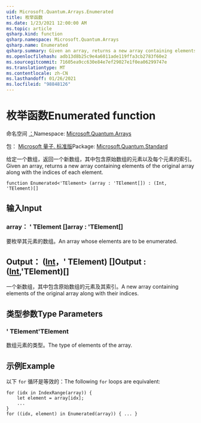 ```yaml
---
uid: Microsoft.Quantum.Arrays.Enumerated
title: 枚举函数
ms.date: 1/23/2021 12:00:00 AM
ms.topic: article
qsharp.kind: function
qsharp.namespace: Microsoft.Quantum.Arrays
qsharp.name: Enumerated
qsharp.summary: Given an array, returns a new array containing elements of the original array along with the indices of each element.
ms.openlocfilehash: adb13d8b25c9e4a6011ade119ffa3cb2783f60e2
ms.sourcegitcommit: 71605ea9cc630e84e7ef29027e1f0ea06299747e
ms.translationtype: MT
ms.contentlocale: zh-CN
ms.lasthandoff: 01/26/2021
ms.locfileid: "98848126"
---
```

# <a name="enumerated-function"></a><span data-ttu-id="fa2b1-102">枚举函数</span><span class="sxs-lookup"><span data-stu-id="fa2b1-102">Enumerated function</span></span>

<span data-ttu-id="fa2b1-103">命名空间 [：](xref:Microsoft.Quantum.Arrays)</span><span class="sxs-lookup"><span data-stu-id="fa2b1-103">Namespace: [Microsoft.Quantum.Arrays](xref:Microsoft.Quantum.Arrays)</span></span>

<span data-ttu-id="fa2b1-104">包： [Microsoft 量子. 标准版](https://nuget.org/packages/Microsoft.Quantum.Standard)</span><span class="sxs-lookup"><span data-stu-id="fa2b1-104">Package: [Microsoft.Quantum.Standard](https://nuget.org/packages/Microsoft.Quantum.Standard)</span></span>


<span data-ttu-id="fa2b1-105">给定一个数组，返回一个新数组，其中包含原始数组的元素以及每个元素的索引。</span><span class="sxs-lookup"><span data-stu-id="fa2b1-105">Given an array, returns a new array containing elements of the original array along with the indices of each element.</span></span>

```qsharp
function Enumerated<'TElement> (array : 'TElement[]) : (Int, 'TElement)[]
```


## <a name="input"></a><span data-ttu-id="fa2b1-106">输入</span><span class="sxs-lookup"><span data-stu-id="fa2b1-106">Input</span></span>

### <a name="array--telement"></a><span data-ttu-id="fa2b1-107">array： ' TElement []</span><span class="sxs-lookup"><span data-stu-id="fa2b1-107">array : 'TElement[]</span></span>

<span data-ttu-id="fa2b1-108">要枚举其元素的数组。</span><span class="sxs-lookup"><span data-stu-id="fa2b1-108">An array whose elements are to be enumerated.</span></span>



## <a name="output--inttelement"></a><span data-ttu-id="fa2b1-109">Output： ([Int](xref:microsoft.quantum.lang-ref.int)，' TElement) []</span><span class="sxs-lookup"><span data-stu-id="fa2b1-109">Output : ([Int](xref:microsoft.quantum.lang-ref.int),'TElement)[]</span></span>

<span data-ttu-id="fa2b1-110">一个新数组，其中包含原始数组的元素及其索引。</span><span class="sxs-lookup"><span data-stu-id="fa2b1-110">A new array containing elements of the original array along with their indices.</span></span>

## <a name="type-parameters"></a><span data-ttu-id="fa2b1-111">类型参数</span><span class="sxs-lookup"><span data-stu-id="fa2b1-111">Type Parameters</span></span>

### <a name="telement"></a><span data-ttu-id="fa2b1-112">' TElement</span><span class="sxs-lookup"><span data-stu-id="fa2b1-112">'TElement</span></span>

<span data-ttu-id="fa2b1-113">数组元素的类型。</span><span class="sxs-lookup"><span data-stu-id="fa2b1-113">The type of elements of the array.</span></span>

## <a name="example"></a><span data-ttu-id="fa2b1-114">示例</span><span class="sxs-lookup"><span data-stu-id="fa2b1-114">Example</span></span>

<span data-ttu-id="fa2b1-115">以下 `for` 循环是等效的：</span><span class="sxs-lookup"><span data-stu-id="fa2b1-115">The following `for` loops are equivalent:</span></span>

```qsharp
for (idx in IndexRange(array)) {
    let element = array[idx];
    ...
}
for ((idx, element) in Enumerated(array)) { ... }
```